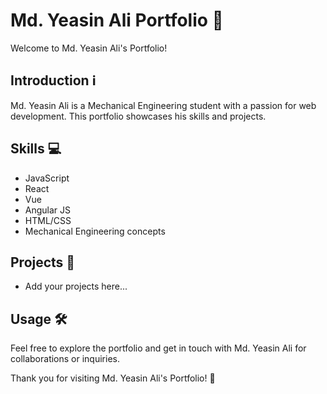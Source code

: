 # Md. Yeasin Ali Portfolio 💼

Welcome to Md. Yeasin Ali's Portfolio!

## Introduction ℹ️

Md. Yeasin Ali is a Mechanical Engineering student with a passion for web development. This portfolio showcases his skills and projects.

## Skills 💻

- JavaScript
- React
- Vue
- Angular JS
- HTML/CSS
- Mechanical Engineering concepts

## Projects 🚀

- Add your projects here...

## Usage 🛠️

Feel free to explore the portfolio and get in touch with Md. Yeasin Ali for collaborations or inquiries.


Thank you for visiting Md. Yeasin Ali's Portfolio! 🌟
